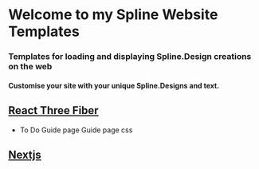 # Welcome to my Spline Website Templates

### Templates for loading and displaying Spline.Design creations on the web
#### Customise your site with your unique Spline.Designs and text.

## [React Three Fiber]()

* To Do
Guide page
Guide page css


## [Nextjs]()